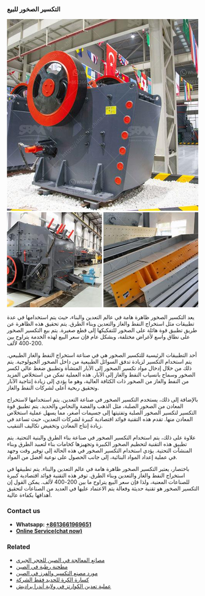 <h3>التكسير الصخور للبيع</h3><img src='1701850526.jpg' alt=''><p>يعد التكسير الصخور ظاهرة هامة في عالم التعدين والبناء، حيث يتم استخدامها في عدة تطبيقات مثل استخراج النفط والغاز والتعدين وبناء الطرق. يتم تحقيق هذه الظاهرة عن طريق تطبيق قوة هائلة على الصخور للتفكيكها إلى قطع صغيرة. يتم بيع التكسير الصخور على نطاق واسع لأغراض مختلفة، وبشكل عام فإن سعر البيع لهذه الخدمة يتراوح بين 200-400 لألف.</p><p>أحد التطبيقات الرئيسية للتكسير الصخور هي في صناعة استخراج النفط والغاز الطبيعي. يتم استخدام التكسير لزيادة تدفق السوائل الطبيعية من داخل الصخور الجيولوجية. يتم ذلك من خلال إدخال مواد تكسير الصخور إلى الآبار المنشأة وتطبيق ضغط عالي لكسر الصخور وسماح بانسياب النفط والغاز إلى الآبار. هذه العملية تمكن من استخلاص المزيد من النفط والغاز من الصخور ذات الكثافة العالية، وهو ما يؤدي إلى زيادة إنتاجية الآبار وتحقيق ربحية أعلى لشركات النفط والغاز.</p><p>بالإضافة إلى ذلك، يستخدم التكسير الصخور في صناعة التعدين. يتم استخدامها لاستخراج المعادن من الصخور الصلبة، مثل الذهب والفضة والنحاس والحديد. يتم تطبيق قوة التكسير لتكسير الصخور الصلبة وتفتيتها إلى جسيمات أصغر، مما يسهل عملية استخلاص المعادن منها. تقدم هذه التقنية فوائد اقتصادية كبيرة لشركات التعدين، حيث تساعد في زيادة إنتاج المعادن وتخفيض تكاليف التنقيب.</p><p>علاوة على ذلك، يتم استخدام التكسير الصخور في صناعة بناء الطرق والبنية التحتية. يتم تطبيق هذه التقنية لتحطيم الصخور الكبيرة وتجهيزها كخامات بناء لتعبيد الطرق وبناء المنشآت التحتية. يؤدي استخدام التكسير الصخور في هذه الحالة إلى توفير وقت وجهد في عملية إعداد المواد البنائية، إلى جانب الحصول على نوعية أفضل من المواد.</p><p>باختصار، يعتبر التكسير الصخور ظاهرة هامة في عالم التعدين والبناء. يتم تطبيقها في استخراج النفط والغاز والتعدين وبناء الطرق. توفر هذه التقنية فوائد اقتصادية كبيرة للصناعات المعنية، ولذا فإن سعر البيع يتراوح ما بين 200-400 لألف. يمكن القول إن التكسير الصخور هو تقنية حديثة وفعالة يتم الاعتماد عليها في العديد من الصناعات لتحقيق أهدافها بكفاءة عالية.</p><h3>Contact us</h3><ul><li><strong>Whatsapp:&nbsp;<a href="https://wa.me/8613661969651">+8613661969651</a></strong></li><li><a href="https://swt.shibang-china.com/?git&amp;zhl&amp;التكسير الصخور للبيع"><strong>Online Service(chat now)</strong></a></li></ul><h3>Related</h3><ul><li><a href='مصانع المعالجة في الصين للحجر الجيري.md'>مصانع المعالجة في الصين للحجر الجيري</a></li><li><a href='مطحنة رطبة في الصين.md'>مطحنة رطبة في الصين</a></li><li><a href='مورد مصنع التكسير والفرز في الصين.md'>مورد مصنع التكسير والفرز في الصين</a></li><li><a href='كسارة الكرة للحديد فقط الشركة.md'>كسارة الكرة للحديد فقط الشركة</a></li><li><a href='عملية تعدين الكوارتز في ولاية أندرا براديش.md'>عملية تعدين الكوارتز في ولاية أندرا براديش</a></li></ul>